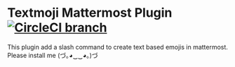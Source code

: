 # Textmoji Mattermost Plugin [![CircleCI branch](https://img.shields.io/circleci/project/github/jespino/mattermost-plugin-textmoji/master.svg)](https://circleci.com/gh/jespino/mattermost-plugin-textmoji)

This plugin add a slash command to create text based emojis in mattermost. Please install me (づ｡◕‿‿◕｡)づ
